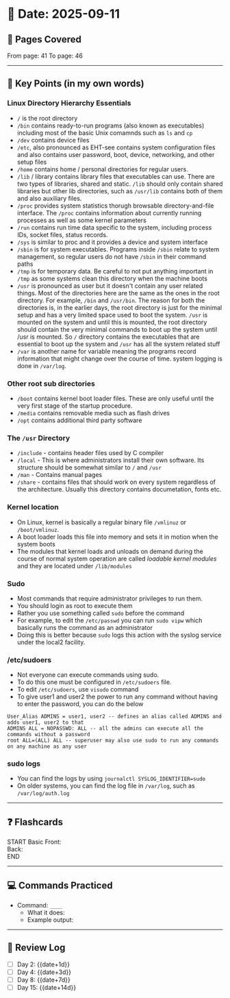 # 📅 Date: 2025-09-11
## 📖 Pages Covered
From page: 41 To page: 46

---

## 📝 Key Points (in my own words)

### Linux Directory Hierarchy Essentials
- `/` is the root directory
- `/bin` contains ready-to-run programs (also known as executables) including most of the basic Unix comamnds such as `ls` and `cp`
- `/dev` contains device files
- `/etc`, also pronounced as EHT-see contains system configuration files and also contains user password, boot, device, networking, and other setup files
- `/home` contains home / personal directories for regular users.
- `/lib` / library contains library files that executables can use. There are two types of libraries, shared and static. `/lib` should only contain shared libraries but other lib directories, such as `/usr/lib` contains both of them and also auxiliary files.
- `/proc` provides system statistics thorugh browsable directory-and-file interface. The `/proc` contains information about currently running processes as well as some kernel parameters
- `/run` contains run time data specific to the system, including process IDs, socket files, status records.
- `/sys` is similar to proc and it provides a device and system interface
- `/sbin` is for system executables. Programs inside `/sbin` relate to system management, so regular users do not have `/sbin` in their command paths
- `/tmp` is for temporary data. Be careful to not put anything important in `/tmp` as some systems clean this directory when the machine boots
- `/usr` is pronounced as user but it doesn't contain any user related things. Most of the directories here are the same as the ones in the root directory. For example, `/bin` and `/usr/bin`. The reason for both the directories is, in the earlier days, the root directory is just for the minimal setup and has a very limited space used to boot the system. `/usr` is mounted on the system and until this is mounted, the root directory should contain the very minimal commands to boot up the system until /usr is mounted. So `/` directory contains the executables that are essential to boot up the system and `/usr` has all the system related stuff
- `/var` is another name for variable meaning the programs record information that might change over the course of time. system logging is done in `/var/log`.

### Other root sub directories
- `/boot` contains kernel boot loader files. These are only useful until the very first stage of the startup procedure.
- `/media` contains removable media such as flash drives
- `/opt` contains additional third party software

### The `/usr` Directory
- `/include` - contains header files used by C compiler
- `/local` - This is where administrators install their own software. Its structure should be somewhat similar to `/` and `/usr`
- `/man` - Contains manual pages
- `/share` - contains files that should work on every system regardless of the architecture. Usually this directory contains documetation, fonts etc.

### Kernel location
- On Linux, kernel is basically a regular binary file `/vmlinuz` or `/boot/vmlinuz`. 
- A boot loader loads this file into memory and sets it in motion when the system boots
- The modules that kernel loads and unloads on demand during the course of normal system operation are called _loadable kernel modules_ and they are located under `/lib/modules`

### Sudo
- Most commands that require administrator privileges to run them. 
- You should login as root to execute them
- Rather you use something called `sudo` before the command
- For example, to edit the `/etc/passwd` you can run `sudo vipw` which basically runs the command as an administrator
- Doing this is better because `sudo` logs this action with the syslog service under the local2 facility.

### /etc/sudoers
- Not everyone can execute commands using sudo.
- To do this one must be configured in `/etc/sudoers` file.
- To edit `/etc/sudoers`, use `visudo` command
- To give user1 and user2 the power to run any command without having to enter the password, you can do the below
```
User_Alias ADMINS = user1, user2 -- defines an alias called ADMINS and adds user1, user2 to that 
ADMINS ALL = NOPASSWD: ALL -- all the admins can execute all the commands without a password
root ALL=(ALL) ALL -- superuser may also use sudo to run any commands on any machine as any user
```
### sudo logs
- You can find the logs by using `journalctl SYSLOG_IDENTIFIER=sudo`
- On older systems, you can find the log file in `/var/log`, such as `/var/log/auth.log`
---

## ❓ Flashcards
START
Basic
Front:  
Back:  
END

---

## 💻 Commands Practiced
- Command: `____`
  - What it does:  
  - Example output:  

---

## 🔄 Review Log
- [ ] Day 2: {{date+1d}}
- [ ] Day 4: {{date+3d}}
- [ ] Day 8: {{date+7d}}
- [ ] Day 15: {{date+14d}}
